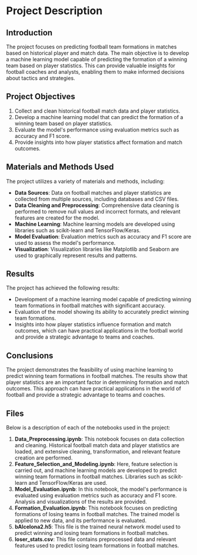 # Project Description

## Introduction
The project focuses on predicting football team formations in matches based on historical player and match data. The main objective is to develop a machine learning model capable of predicting the formation of a winning team based on player statistics. This can provide valuable insights for football coaches and analysts, enabling them to make informed decisions about tactics and strategies.

## Project Objectives
1. Collect and clean historical football match data and player statistics.
2. Develop a machine learning model that can predict the formation of a winning team based on player statistics.
3. Evaluate the model's performance using evaluation metrics such as accuracy and F1 score.
4. Provide insights into how player statistics affect formation and match outcomes.

## Materials and Methods Used
The project utilizes a variety of materials and methods, including:
- **Data Sources**: Data on football matches and player statistics are collected from multiple sources, including databases and CSV files.
- **Data Cleaning and Preprocessing**: Comprehensive data cleaning is performed to remove null values and incorrect formats, and relevant features are created for the model.
- **Machine Learning**: Machine learning models are developed using libraries such as scikit-learn and TensorFlow/Keras.
- **Model Evaluation**: Evaluation metrics such as accuracy and F1 score are used to assess the model's performance.
- **Visualization**: Visualization libraries like Matplotlib and Seaborn are used to graphically represent results and patterns.

## Results
The project has achieved the following results:
- Development of a machine learning model capable of predicting winning team formations in football matches with significant accuracy.
- Evaluation of the model showing its ability to accurately predict winning team formations.
- Insights into how player statistics influence formation and match outcomes, which can have practical applications in the football world and provide a strategic advantage to teams and coaches.

## Conclusions
The project demonstrates the feasibility of using machine learning to predict winning team formations in football matches. The results show that player statistics are an important factor in determining formation and match outcomes. This approach can have practical applications in the world of football and provide a strategic advantage to teams and coaches.

## Files
Below is a description of each of the notebooks used in the project:
1. **Data_Preprocessing.ipynb**: This notebook focuses on data collection and cleaning. Historical football match data and player statistics are loaded, and extensive cleaning, transformation, and relevant feature creation are performed.
2. **Feature_Selection_and_Modeling.ipynb**: Here, feature selection is carried out, and machine learning models are developed to predict winning team formations in football matches. Libraries such as scikit-learn and TensorFlow/Keras are used.
3. **Model_Evaluation.ipynb**: In this notebook, the model's performance is evaluated using evaluation metrics such as accuracy and F1 score. Analysis and visualizations of the results are provided.
4. **Formation_Evaluation.ipynb**: This notebook focuses on predicting formations of losing teams in football matches. The trained model is applied to new data, and its performance is evaluated.
5. **bAIcelona2.h5**: This file is the trained neural network model used to predict winning and losing team formations in football matches.
6. **loser_stats.csv**: This file contains preprocessed data and relevant features used to predict losing team formations in football matches.


